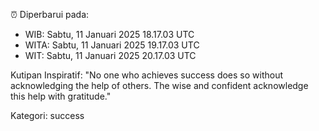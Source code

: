 ⏰ Diperbarui pada:
- WIB: Sabtu, 11 Januari 2025 18.17.03 UTC
- WITA: Sabtu, 11 Januari 2025 19.17.03 UTC
- WIT: Sabtu, 11 Januari 2025 20.17.03 UTC

Kutipan Inspiratif:
"No one who achieves success does so without acknowledging the help of others. The wise and confident acknowledge this help with gratitude."


Kategori: success

